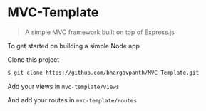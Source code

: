 # MVC-Template

> A simple MVC framework built on top of Express.js

To get started on building a simple Node app

Clone this project

```bash
$ git clone https://github.com/bhargavpanth/MVC-Template.git
```

Add your views in `mvc-template/views`

And add your routes in `mvc-template/routes`



